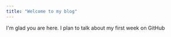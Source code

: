 ```yaml
---
title: "Welcome to my blog"
---
```


I'm glad you are here. I plan to talk about my first week on GitHub
